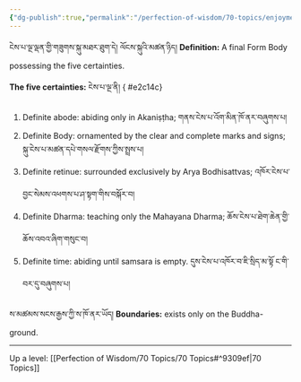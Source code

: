 ```yaml
---
{"dg-publish":true,"permalink":"/perfection-of-wisdom/70-topics/enjoyment-body/"}
---
```


ངེས་པ་ལྔ་ལྡན་གྱི་གཟུགས་སྐུ་མཐར་ཐུག་དེ། ལོངས་སྐུའི་མཚན་ཉིད།
**Definition:** A final Form Body possessing the five certainties.

**The five certainties:** ངེས་པ་ལྔ་ནི།
{ #e2c14c}

1. Definite abode: abiding only in Akaniṣṭha; གནས་ངེས་པ་འོག་མིན་ཁོ་ནར་བཞུགས་པ།
2. Definite Body: ornamented by the clear and complete marks and signs;
   སྐུ་ངེས་པ་མཚན་དཔེ་གསལ་རྫོགས་ཀྱིས་སྤྲས་པ།
3. Definite retinue: surrounded exclusively by Arya Bodhisattvas;
   འཁོར་ངེས་པ་བྱང་སེམས་འཕགས་པ་ཤ་སྟག་གིས་བསྐོར་བ།
4. Definite Dharma: teaching only the Mahayana Dharma; ཆོས་ངེས་པ་ཐེག་ཆེན་གྱི་ཆོས་འབའ་ཞིག་གསུང་བ།
5. Definite time: abiding until samsara is empty. དུས་ངེས་པ་འཁོར་བ་ཇི་སྲིད་མ་སྟོ ང་གི་བར་དུ་བཞུགས་པ།

ས་མཚམས་སངས་རྒྱས་ཀྱི་ས་ཁོ་ནར་ཡོད།
**Boundaries:** exists only on the Buddha-ground.

---
Up a level: [[Perfection of Wisdom/70 Topics/70 Topics#^9309ef\|70 Topics]]